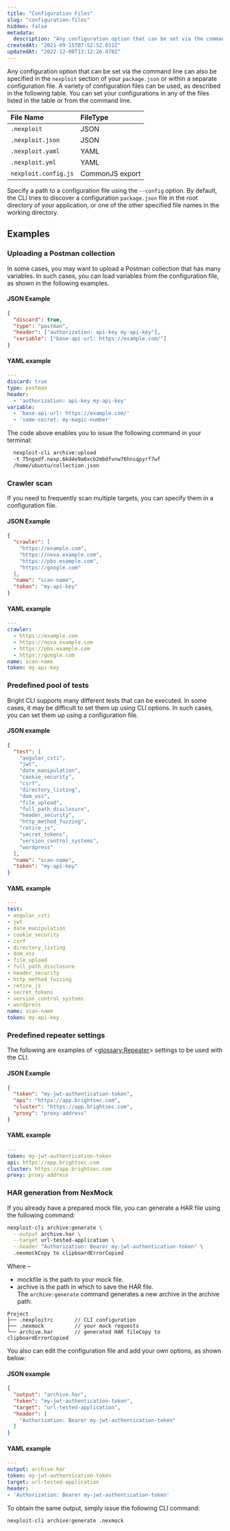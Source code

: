 ```yaml
---
title: "Configuration Files"
slug: "configuration-files"
hidden: false
metadata: 
  description: "Any configuration option that can be set via the command line can also be specified in the `nexploit` section of your `package.json` or within a separate configuration file."
createdAt: "2021-09-15T07:52:52.031Z"
updatedAt: "2022-12-08T13:12:26.478Z"
---
```

Any configuration option that can be set via the command line can also be specified in the `nexploit` section of your `package.json` or within a separate configuration file. A variety of configuration files can be used, as described in the following table. You can set your configurations in any of the files listed in the table or from the command line.

| File Name            | FileType        |
| :------------------- | :-------------- |
| `.nexploit`          | JSON            |
| `.nexploit.json`     | JSON            |
| `.nexploit.yaml`     | YAML            |
| `.nexploit.yml`      | YAML            |
| `nexploit.config.js` | CommonJS export |

Specify a path to a configuration file using the `--config` option. By default, the CLI tries to discover a configuration `package.json` file in the root directory of your application, or one of the other specified file names in the working directory.

## Examples

### Uploading a Postman collection

In some cases, you may want to upload a Postman collection that has many variables. In such cases, you can load variables from the configuration file, as shown in the following examples.

#### JSON Example

```JSON
{
  "discard": true,
  "type": "postman",
  "header": ["authorization: api-key my-api-key"],
  "variable": ["base-api-url: https://example.com/"]
}
```



#### YAML example

```YAML
---
discard: true
type: postman
header:
  - 'authorization: api-key my-api-key'
variable:
  - 'base-api-url: https://example.com/'
  - 'some-secret: my-magic-number'
```



The code above enables you to issue the following command in your terminal:

```bash
  nexploit-cli archive:upload
  -t 75ngxdf.nexp.6kd4e9a6xcb2mbdfvnw76hnsqpyrf7wf
  /home/ubuntu/collection.json
```



### Crawler scan

If you need to frequently scan multiple targets, you can specify them in a configuration file.

#### JSON Example

```JSON
{
  "crawler": [
    "https://example.com",
    "https://nova.example.com",
    "https://pbs.example.com",
    "https://google.com"
  ],
  "name": "scan-name",
  "token": "my-api-key"
}
```



#### YAML example

```YAML
---
crawler:
  - https://example.com
  - https://nova.example.com
  - https://pbs.example.com
  - https://google.com
name: scan-name
token: my-api-key
```



### Predefined pool of tests

Bright CLI supports many different tests that can be executed. In some cases, it may be difficult to set them up using CLI options. In such cases, you can set them up using a configuration file.

#### JSON example

```JSON
{
  "test": [
    "angular_csti",
    "jwt",
    "date_manipulation",
    "cookie_security",
    "csrf",
    "directory_listing",
    "dom_xss",
    "file_upload",
    "full_path_disclosure",
    "header_security",
    "http_method_fuzzing",
    "retire_js",
    "secret_tokens",
    "version_control_systems",
    "wordpress"
  ],
  "name": "scan-name",
  "token": "my-api-key"
}
```



#### YAML example

```YAML
---
test:
- angular_csti
- jwt
- date_manipulation
- cookie_security
- csrf
- directory_listing
- dom_xss
- file_upload
- full_path_disclosure
- header_security
- http_method_fuzzing
- retire_js
- secret_tokens
- version_control_systems
- wordpress
name: scan-name
token: my-api-key
```



### Predefined repeater settings

The following are examples of <<glossary:Repeater>> settings to be used with the CLI.

#### JSON Example

```JSON
{
  "token": "my-jwt-authentication-token",
  "api": "https://app.brightsec.com",
  "cluster": "https://app.brightsec.com",
  "proxy": "proxy-address"
}
```



#### YAML example

```YAML
---
token: my-jwt-authentication-token
api: https://app.brightsec.com
cluster: https://app.brightsec.com
proxy: proxy-address
```



### HAR generation from NexMock

If you already have a prepared mock file, you can generate a HAR file using the following command:

```bash
nexploit-cli archive:generate \
  --output archive.har \
  --target url-tested-application \
  --header "Authorization: Bearer my-jwt-authentication-token" \
  .nexmockCopy to clipboardErrorCopied
```



Where –

- mockfile is the path to your mock file.
- archive is the path in which to save the HAR file.  
  The `archive:generate` command generates a new archive in the archive path:

```
Project
├── .nexploitrc       // CLI configuration
├── .nexmock          // your mock requests
└── archive.har       // generated HAR fileCopy to clipboardErrorCopied
```



You also can edit the configuration file and add your own options, as shown below:

#### JSON example

```JSON
{
  "output": "archive.har",
  "token": "my-jwt-authentication-token",
  "target": "url-tested-application",
  "header": [
    "Authorization: Bearer my-jwt-authentication-token"
  ]
}
```



#### YAML example

```YAML
---
output: archive.har
token: my-jwt-authentication-token
target: url-tested-application
header:
- 'Authorization: Bearer my-jwt-authentication-token'
```



To obtain the same output, simply issue the following CLI command:

```bash
nexploit-cli archive:generate .nexmock
```